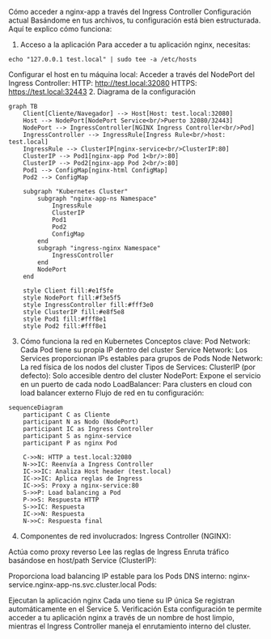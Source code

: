 Cómo acceder a nginx-app a través del Ingress Controller
Configuración actual
Basándome en tus archivos, tu configuración está bien estructurada. Aquí te explico cómo funciona:

1. Acceso a la aplicación
Para acceder a tu aplicación nginx, necesitas:

```
echo "127.0.0.1 test.local" | sudo tee -a /etc/hosts
```

Configurar el host en tu máquina local:
Acceder a través del NodePort del Ingress Controller:
    HTTP: http://test.local:32080
    HTTPS: https://test.local:32443
2. Diagrama de la configuración

```mermaid
graph TB
    Client[Cliente/Navegador] --> Host[Host: test.local:32080]
    Host --> NodePort[NodePort Service<br/>Puerto 32080/32443]
    NodePort --> IngressController[NGINX Ingress Controller<br/>Pod]
    IngressController --> IngressRule[Ingress Rule<br/>host: test.local]
    IngressRule --> ClusterIP[nginx-service<br/>ClusterIP:80]
    ClusterIP --> Pod1[nginx-app Pod 1<br/>:80]
    ClusterIP --> Pod2[nginx-app Pod 2<br/>:80]
    Pod1 --> ConfigMap[nginx-html ConfigMap]
    Pod2 --> ConfigMap

    subgraph "Kubernetes Cluster"
        subgraph "nginx-app-ns Namespace"
            IngressRule
            ClusterIP
            Pod1
            Pod2
            ConfigMap
        end
        subgraph "ingress-nginx Namespace"
            IngressController
        end
        NodePort
    end

    style Client fill:#e1f5fe
    style NodePort fill:#f3e5f5
    style IngressController fill:#fff3e0
    style ClusterIP fill:#e8f5e8
    style Pod1 fill:#fff8e1
    style Pod2 fill:#fff8e1
```

3. Cómo funciona la red en Kubernetes
Conceptos clave:
Pod Network: Cada Pod tiene su propia IP dentro del cluster
Service Network: Los Services proporcionan IPs estables para grupos de Pods
Node Network: La red física de los nodos del cluster
Tipos de Services:
ClusterIP (por defecto): Solo accesible dentro del cluster
NodePort: Expone el servicio en un puerto de cada nodo
LoadBalancer: Para clusters en cloud con load balancer externo
Flujo de red en tu configuración:

```mermaid
sequenceDiagram
    participant C as Cliente
    participant N as Nodo (NodePort)
    participant IC as Ingress Controller
    participant S as nginx-service
    participant P as nginx Pod

    C->>N: HTTP a test.local:32080
    N->>IC: Reenvía a Ingress Controller
    IC->>IC: Analiza Host header (test.local)
    IC->>IC: Aplica reglas de Ingress
    IC->>S: Proxy a nginx-service:80
    S->>P: Load balancing a Pod
    P->>S: Respuesta HTTP
    S->>IC: Respuesta
    IC->>N: Respuesta
    N->>C: Respuesta final
```
4. Componentes de red involucrados:
Ingress Controller (NGINX):

Actúa como proxy reverso
Lee las reglas de Ingress
Enruta tráfico basándose en host/path
Service (ClusterIP):

Proporciona load balancing
IP estable para los Pods
DNS interno: nginx-service.nginx-app-ns.svc.cluster.local
Pods:

Ejecutan la aplicación nginx
Cada uno tiene su IP única
Se registran automáticamente en el Service
5. Verificación
Esta configuración te permite acceder a tu aplicación nginx a través de un nombre de host limpio, mientras el Ingress Controller maneja el enrutamiento interno del cluster.